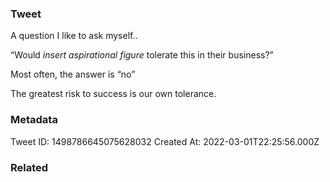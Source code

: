 ### Tweet
A question I like to ask myself.. 

“Would *insert aspirational figure* tolerate this in their business?”

Most often, the answer is “no”

The greatest risk to success is our own tolerance.

### Metadata
Tweet ID: 1498786645075628032
Created At: 2022-03-01T22:25:56.000Z

### Related

